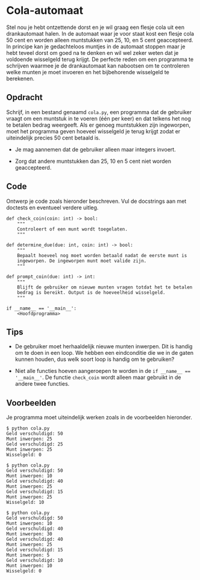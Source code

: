 # Cola-automaat

Stel nou je hebt ontzettende dorst en je wil graag een flesje cola uit een drankautomaat halen.
In de automaat waar je voor staat kost een flesje cola 50 cent en worden alleen muntstukken van 25, 10, en 5 cent geaccepteerd.
In principe kan je gedachteloos muntjes in de automaat stoppen maar je hebt teveel dorst om goed na te denken en wil wel zeker weten dat je voldoende wisselgeld terug krijgt.
De perfecte reden om een programma te schrijven waarmee je de drankautomaat kan nabootsen om te controleren welke munten je moet invoeren en het bijbehorende wisselgeld te berekenen.

## Opdracht

Schrijf, in een bestand genaamd `cola.py`, een programma dat de gebruiker vraagt om een muntstuk in te voeren (één per keer) en dat telkens het nog te betalen bedrag weergeeft.
Als er genoeg muntstukken zijn ingeworpen, moet het programma geven hoeveel wisselgeld je terug krijgt zodat er uiteindelijk precies 50 cent betaald is.

* Je mag aannemen dat de gebruiker alleen maar integers invoert.

* Zorg dat andere muntstukken dan 25, 10 en 5 cent niet worden geaccepteerd.

## Code

Ontwerp je code zoals hieronder beschreven. Vul de docstrings aan met doctests en eventueel verdere uitleg.

    def check_coin(coin: int) -> bool:
        """
        Controleert of een munt wordt toegelaten.
        """

    def determine_due(due: int, coin: int) -> bool:
        """
        Bepaalt hoeveel nog moet worden betaald nadat de eerste munt is
        ingeworpen. De ingeworpen munt moet valide zijn.
        """

    def prompt_coin(due: int) -> int:
        """
        Blijft de gebruiker om nieuwe munten vragen totdat het te betalen
        bedrag is bereikt. Output is de hoeveelheid wisselgeld.
        """

    if __name__ == '__main__':
        <Hoofdprogramma>

## Tips

* De gebruiker moet herhaaldelijk nieuwe munten inwerpen. Dit is handig om te doen in een loop. We hebben een eindconditie die we in de gaten kunnen houden, dus welk soort loop is handig om te gebruiken?

* Niet alle functies hoeven aangeroepen te worden in de `if __name__ == '__main__'`. De functie `check_coin` wordt alleen maar gebruikt in de andere twee functies.

## Voorbeelden

Je programma moet uiteindelijk werken zoals in de voorbeelden hieronder.

    $ python cola.py
    Geld verschuldigd: 50
    Munt inwerpen: 25
    Geld verschuldigd: 25
    Munt inwerpen: 25
    Wisselgeld: 0

    $ python cola.py
    Geld verschuldigd: 50
    Munt inwerpen: 10
    Geld verschuldigd: 40
    Munt inwerpen: 25
    Geld verschuldigd: 15
    Munt inwerpen: 25
    Wisselgeld: 10

    $ python cola.py
    Geld verschuldigd: 50
    Munt inwerpen: 10
    Geld verschuldigd: 40
    Munt inwerpen: 30
    Geld verschuldigd: 40
    Munt inwerpen: 25
    Geld verschuldigd: 15
    Munt inwerpen: 5
    Geld verschuldigd: 10
    Munt inwerpen: 10
    Wisselgeld: 0
